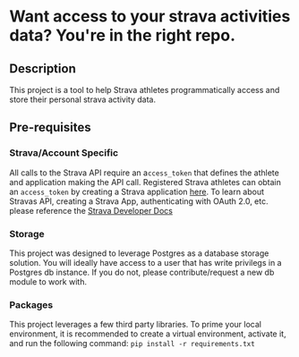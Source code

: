 # Want access to your strava activities data? You're in the right repo.

## Description
This project is a tool to help Strava athletes programmatically access and store their personal strava activity data.

## Pre-requisites
### Strava/Account Specific
All calls to the Strava API require an a`ccess_token` that defines the athlete and application making the API call. Registered Strava athletes can obtain an `access_token` by creating a Strava application [here](https://www.strava.com/settings/api). To learn about Stravas API, creating a Strava App, authenticating with OAuth 2.0, etc. please reference the [Strava Developer Docs](https://developers.strava.com/docs/getting-started/)

### Storage
This project was designed to leverage Postgres as a database storage solution. You will ideally have access to a user that has write privilegs in a Postgres db instance. If you do not, please contribute/request a new db module to work with.

### Packages
This project leverages a few third party libraries. To prime your local environment, it is recommended to create a virtual environment, activate it, and run the following command: `pip install -r requirements.txt`
